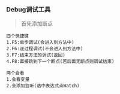 ### Debug调试工具

>首先添加断点

	四个快捷键
	1.F5:单步调试(会进入到方法中)
	2.F6:逐过程调试(不会进入到方法中)
	3.F7:结束方法的调试(返回)
	4.F8:直接跳到下一个断点(若后面无断点则调试结束)
	
	两个会看
	1.会看变量
	2.会添加监听(选中表达式点Watch)
